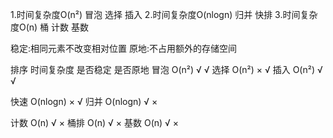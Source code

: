 1.时间复杂度O(n²) 冒泡 选择 插入
2.时间复杂度O(nlogn) 归并 快排
3.时间复杂度O(n) 桶 计数 基数

稳定:相同元素不改变相对位置
原地:不占用额外的存储空间

排序      时间复杂度     是否稳定    是否原地
冒泡        O(n²)        √           √
选择        O(n²)        ×           √
插入        O(n²)        √           √

快速      O(nlogn)       ×           √
归并      O(nlogn)       √           ×

计数        O(n)         √           ×
桶排        O(n)         √           ×
基数        O(n)         √           ×